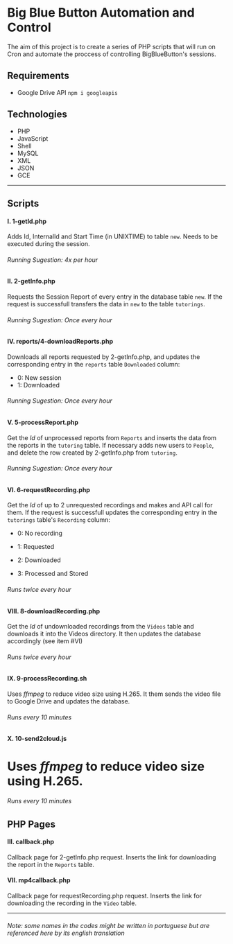 # Big Blue Button Automation and Control
The aim of this project is to create a series of PHP scripts that will run on Cron and automate the proccess of controlling BigBlueButton's sessions.

## Requirements
- Google Drive API
`npm i googleapis`

## Technologies
- PHP
- JavaScript
- Shell
- MySQL
- XML
- JSON
- GCE   

---

## Scripts

#### I. 1-getId.php
Adds Id, InternalId and Start Time (in UNIXTIME) to table `new`. Needs to be executed during the session.
###### Running Sugestion: 4x per hour

#### II. 2-getInfo.php
Requests the Session Report of every entry in the database table `new`. If the request is successfull transfers the data in `new` to the table `tutorings`.
###### Running Sugestion: Once every hour

#### IV. reports/4-downloadReports.php
Downloads all reports requested by 2-getInfo.php, and updates the corresponding entry in the `reports` table
`Downloaded` column:
- 0: New session
- 1: Downloaded
###### Running Sugestion: Once every hour

#### V. 5-processReport.php
Get the *Id* of unprocessed reports from `Reports` and inserts the data from the reports in the `tutoring` table. If necessary adds new users to `People`, and delete the row created by 2-getInfo.php from `tutoring`.
###### Running Sugestion: Once every hour

#### VI. 6-requestRecording.php
Get the *Id* of up to 2 unrequested recordings and makes and API call for them. If the request is successfull updates the corresponding entry in the `tutorings` table's `Recording` column:
- 0: No recording
- 1: Requested

- 2: Downloaded
- 3: Processed and Stored
###### Runs twice every hour

#### VIII. 8-downloadRecording.php
Get the *Id* of undownloaded recordings from the `Videos` table and downloads it into the Videos directory. It then updates the database accordingly (see item #VI)
###### Runs twice every hour

#### IX.  9-processRecording.sh
Uses *ffmpeg* to reduce video size using H.265. It them sends the video file to Google Drive and updates the database.
###### Runs every 10 minutes

#### X. 10-send2cloud.js
# Uses *ffmpeg* to reduce video size using H.265. 
###### Runs every 10 minutes


## PHP Pages

#### III. callback.php
Callback page for 2-getInfo.php request. Inserts the link for downloading the report in the `Reports` table.

#### VII. mp4callback.php
Callback page for requestRecording.php request. Inserts the link for downloading the recording in the `Video` table.

---
###### Note: some names in the codes might be written in portuguese but are referenced here by its english translation